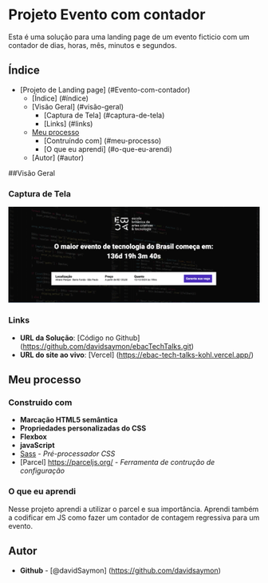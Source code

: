 # Projeto Evento com contador

Esta é uma solução para uma landing page de um evento ficticio com um contador de dias, horas, mês, minutos e segundos.

## Índice

- [Projeto de Landing page] (#Evento-com-contador)
  - [Índice] (#índice)
  - [Visão Geral] (#visão-geral)
    - [Captura de Tela] (#captura-de-tela)
    - [Links] (#links)
  - [Meu processo](#meu-processo)
    - [Contruíndo com] (#meu-processo)
    - [O que eu aprendi] (#o-que-eu-arendi)
  - [Autor] (#autor)

##Visão Geral

### Captura de Tela

![Captura de Tela](./src/images/screenshot.png)

### Links

- **URL da Solução**: [Código no Github] (https://github.com/davidsaymon/ebacTechTalks.git)
- **URL do site ao vivo**: [Vercel] (https://ebac-tech-talks-kohl.vercel.app/)


## Meu processo

### Construido com

- **Marcação HTML5 semântica**
- **Propriedades personalizadas do CSS**
- **Flexbox**
- **javaScript**
- [Sass](https://sass-lang.com/) - *Pré-processador CSS*
- [Parcel] https://parceljs.org/ - *Ferramenta de contrução de configuração*

### O que eu aprendi

Nesse projeto aprendi a utilizar o parcel e sua importância. 
Aprendi também a codificar em JS como fazer um contador de contagem regressiva para um evento. 

## Autor 

- **Github** - [@davidSaymon] (https://github.com/davidsaymon)